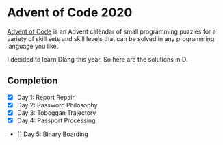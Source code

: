 # Advent of Code 2020
[Advent of Code](https://adventofcode.com/2020) is an Advent calendar of small
programming puzzles for a variety of skill sets and skill levels that can be
solved in any programming language you like.

I decided to learn Dlang this year. So here are the solutions in D.

## Completion
 - [X] Day 1: Report Repair
 - [X] Day 2: Password Philosophy 
 - [X] Day 3: Toboggan Trajectory
 - [X] Day 4: Passport Processing
 - [] Day 5: Binary Boarding
